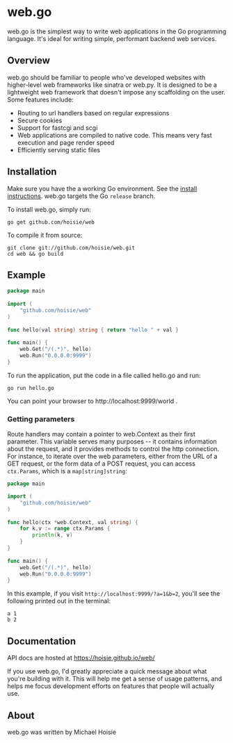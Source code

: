# web.go

web.go is the simplest way to write web applications in the Go programming language. It's ideal for writing simple, performant backend web services. 

## Overview

web.go should be familiar to people who've developed websites with higher-level web frameworks like sinatra or web.py. It is designed to be a lightweight web framework that doesn't impose any scaffolding on the user. Some features include:

* Routing to url handlers based on regular expressions
* Secure cookies
* Support for fastcgi and scgi
* Web applications are compiled to native code. This means very fast execution and page render speed
* Efficiently serving static files

## Installation

Make sure you have the a working Go environment. See the [install instructions](http://golang.org/doc/install.html). web.go targets the Go `release` branch.

To install web.go, simply run:

    go get github.com/hoisie/web

To compile it from source:

    git clone git://github.com/hoisie/web.git
    cd web && go build

## Example
```go
package main
    
import (
    "github.com/hoisie/web"
)
    
func hello(val string) string { return "hello " + val } 
    
func main() {
    web.Get("/(.*)", hello)
    web.Run("0.0.0.0:9999")
}
```

To run the application, put the code in a file called hello.go and run:

    go run hello.go
    
You can point your browser to http://localhost:9999/world . 

### Getting parameters

Route handlers may contain a pointer to web.Context as their first parameter. This variable serves many purposes -- it contains information about the request, and it provides methods to control the http connection. For instance, to iterate over the web parameters, either from the URL of a GET request, or the form data of a POST request, you can access `ctx.Params`, which is a `map[string]string`:

```go
package main

import (
    "github.com/hoisie/web"
)
    
func hello(ctx *web.Context, val string) { 
    for k,v := range ctx.Params {
		println(k, v)
	}
}   
    
func main() {
    web.Get("/(.*)", hello)
    web.Run("0.0.0.0:9999")
}
```

In this example, if you visit `http://localhost:9999/?a=1&b=2`, you'll see the following printed out in the terminal:

    a 1
    b 2

## Documentation

API docs are hosted at https://hoisie.github.io/web/

If you use web.go, I'd greatly appreciate a quick message about what you're building with it. This will help me get a sense of usage patterns, and helps me focus development efforts on features that people will actually use. 

## About

web.go was written by Michael Hoisie


